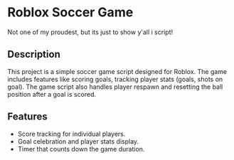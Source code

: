 # Roblox Soccer Game

Not one of my proudest, but its just to show y'all i script!

## Description
This project is a simple soccer game script designed for Roblox. The game includes features like scoring goals, tracking player stats (goals, shots on goal). The game script also handles player respawn and resetting the ball position after a goal is scored.

## Features
- Score tracking for individual players.
- Goal celebration and player stats display.
- Timer that counts down the game duration.


